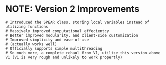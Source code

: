 
# NOTE: Version 2 Improvements
    # Introduced the SPEAR class, storing local variables instead of utilizing functions
    # Massively improved computational effecientcy
    # Better improved modularity, and client-side customization
    # Improved simplicity and ease-of-use
    # (actually works well)
    # Officially supports simple multithreading
    # So much more, a complete rehaul from V1, utilize this version above V1 (V1 is very rough and unlikely to work propertly)